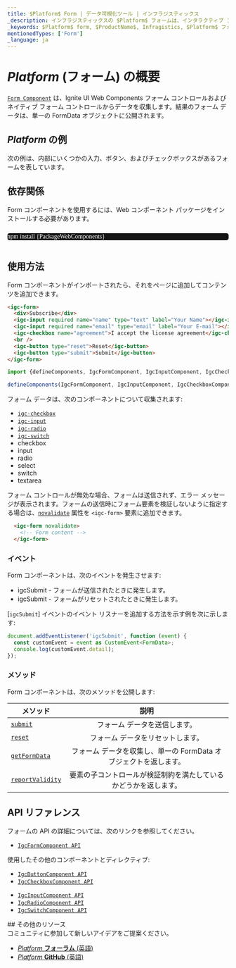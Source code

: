 ```yaml
---
title: $Platform$ Form | データ可視化ツール | インフラジスティックス
_description: インフラジスティックスの $Platform$ フォームは、インタラクティブ コントロールからユーザー入力を収集するために使用されるコンポーネントです。Ignite UI for $Platform$ を使用してアプリケーションを改善します。
_keywords: $Platform$ form, $ProductName$, Infragistics, $Platform$ フォーム, インフラジスティックス
mentionedTypes: ['Form']
_language: ja
---
```

# $Platform$ (フォーム) の概要

[`Form Component`](https://www.infragistics.com/products/ignite-ui-web-components/docs/typescript/latest/classes/IgcFormComponent.html) は、Ignite UI Web Components フォーム コントロールおよびネイティブ フォーム コントロールからデータを収集します。結果のフォーム データは、単一の FormData オブジェクトに公開されます。

## $Platform$ の例

次の例は、内部にいくつかの入力、ボタン、およびチェックボックスがあるフォームを表しています。

<code-view style="height: 300px"
           data-demos-base-url="{environment:dvDemosBaseUrl}"
           iframe-src="{environment:dvDemosBaseUrl}/inputs/form-overview"
           alt="$Platform$ Form の例"
           github-src="inputs/form/overview">
</code-view>

## 依存関係

Form コンポーネントを使用するには、Web コンポーネント パッケージをインストールする必要があります。

<pre style="background:#141414;color:white;display:inline-block;padding:16x;margin-top:10px;font-family:'Consolas';border-radius:5px;width:100%">
npm install {PackageWebComponents}
</pre>

## 使用方法

Form コンポーネントがインポートされたら、それをページに追加してコンテンツを追加できます。

```html
<igc-form>
  <div>Subscribe</div>
  <igc-input required name="name" type="text" label="Your Name"></igc-input>
  <igc-input required name="email" type="email" label="Your E-mail"></igc-input>
  <igc-checkbox name="agreement">I accept the license agreement</igc-checkbox>
  <br />
  <igc-button type="reset">Reset</igc-button>
  <igc-button type="submit">Submit</igc-button>
</igc-form>
```

```ts
import {defineComponents, IgcFormComponent, IgcInputComponent, IgcCheckboxComponent, IgcButtonComponent } from 'igniteui-webcomponents';

defineComponents(IgcFormComponent, IgcInputComponent, IgcCheckboxComponent, IgcButtonComponent);
```

フォーム データは、次のコンポーネントについて収集されます:
- [`igc-checkbox`](https://www.infragistics.com/products/ignite-ui-web-components/docs/typescript/latest/classes/IgcCheckboxComponent.html)
- [`igc-input`](https://www.infragistics.com/products/ignite-ui-web-components/docs/typescript/latest/classes/IgcInputComponent.html)
- [`igc-radio`](https://www.infragistics.com/products/ignite-ui-web-components/docs/typescript/latest/classes/IgcRadioComponent.html)
- [`igc-switch`](https://www.infragistics.com/products/ignite-ui-web-components/docs/typescript/latest/classes/IgcSwitchComponent.html)
- checkbox
- input
- radio
- select
- switch
- textarea

フォーム コントロールが無効な場合、フォームは送信されず、エラー メッセージが表示されます。フォームの送信時にフォーム要素を検証しないように指定する場合は、[`novalidate`](https://www.infragistics.com/products/ignite-ui-web-components/docs/typescript/latest/classes/IgcFormComponent.html#novalidate) 属性を `<igc-form>` 要素に追加できます。


```html
  <igc-form novalidate>
    <!-- Form content -->
  </igc-form>
```

### イベント

Form コンポーネントは、次のイベントを発生させます:
- igcSubmit - フォームが送信されたときに発生します。
- igcSubmit - フォームがリセットされたときに発生します。

[`igcSubmit`] イベントのイベント リスナーを追加する方法を示す例を次に示します:

```ts
document.addEventListener('igcSubmit', function (event) {
  const customEvent = event as CustomEvent<FormData>;
  console.log(customEvent.detail);
});
```

### メソッド

Form コンポーネントは、次のメソッドを公開します:

| メソッド			| 説明     			|
| ------------- 	|:-------------:			|
|[`submit`](https://www.infragistics.com/products/ignite-ui-web-components/docs/typescript/latest/classes/IgcFormComponent.html#submit)|フォーム データを送信します。|
|[`reset`](https://www.infragistics.com/products/ignite-ui-web-components/docs/typescript/latest/classes/IgcFormComponent.html#reset)|フォーム データをリセットします。|
|[`getFormData`](https://www.infragistics.com/products/ignite-ui-web-components/docs/typescript/latest/classes/IgcFormComponent.html#getFormData)|フォーム データを収集し、単一の FormData オブジェクトを返します。|
|[`reportValidity`](https://www.infragistics.com/products/ignite-ui-web-components/docs/typescript/latest/classes/IgcFormComponent.html#reportValidity)|要素の子コントロールが検証制約を満たしているかどうかを返します。|

## API リファレンス

フォームの API の詳細については、次のリンクを参照してください。
* [`IgcFormComponent API`](https://www.infragistics.com/products/ignite-ui-web-components/docs/typescript/classes/IgcFormComponent.html)

使用したその他のコンポーネントとディレクティブ:
- [`IgcButtonComponent API`](https://www.infragistics.com/products/ignite-ui-web-components/docs/typescript/latest/classes/IgcButtonComponent.html)
- [`IgcCheckboxComponent API`](https://www.infragistics.com/products/ignite-ui-web-components/docs/typescript/latest/classes/IgcCheckboxComponent.html)
* [`IgcInputComponent API`](https://www.infragistics.com/products/ignite-ui-web-components/docs/typescript/latest/classes/IgcInputComponent.html)
* [`IgcRadioComponent API`](https://www.infragistics.com/products/ignite-ui-web-components/docs/typescript/latest/classes/IgcRadioComponent.html)
* [`IgcSwitchComponent API`](https://www.infragistics.com/products/ignite-ui-web-components/docs/typescript/latest/classes/IgcSwitchComponent.html)

<div class="divider"></div>
## その他のリソース

<div class="divider--half"></div>
コミュニティに参加して新しいアイデアをご提案ください。

* [$Platform$ **フォーラム** (英語)](https://www.infragistics.com/community/forums/f/ignite-ui-for-web-components)
* [$Platform$ **GitHub** (英語)](https://github.com/IgniteUI/igniteui-webcomponents)